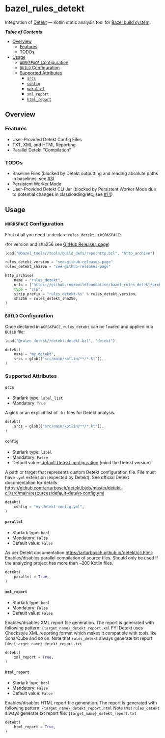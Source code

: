# bazel_rules_detekt

Integration of [Detekt](https://github.com/arturbosch/detekt) — Kotlin static analysis tool for [Bazel build system](https://bazel.build).

***Table of Contents***

- [Overview](#overview)
    - [Features](#features)
    - [TODOs](#todos)
- [Usage](#usage)
    - [`WORKSPACE` Configuration](#workspace-configuration)
    - [`BUILD` Configuration](#build-configuration)
    - [Supported Attributes](#supported-attributes)
        - [`srcs`](#srcs)
        - [`config`](#config)
        - [`parallel`](#parallel)
        - [`xml_report`](#xml_report)
        - [`html_report`](#html_report)

## Overview

### Features 

- User-Provided Detekt Config Files
- TXT, XML and HTML Reporting
- Parallel Detekt "Compilation" 

### TODOs

- Baseline Files (blocked by Detekt outputting and reading absolute paths in baselines, see [#3](https://github.com/buildfoundation/bazel_rules_detekt/issues/3))
- Persistent Worker Mode
- User-Provided Detekt CLI Jar (blocked by Persistent Worker Mode due to potential changes in classloading/etc, see [#14](https://github.com/buildfoundation/bazel_rules_detekt/issues/14))


## Usage

### `WORKSPACE` Configuration

First of all you need to declare `rules_detekt` in `WORKSPACE`:

(for version and sha256 see [GitHub Releases page](https://github.com/buildfoundation/bazel_rules_detekt/releases))

```python
load("@bazel_tools//tools/build_defs/repo:http.bzl", "http_archive")

rules_detekt_version = "see-github-releases-page"
rules_detekt_sha256 = "see-github-releases-page"

http_archive(
    name = "rules_detekt",
    urls = ["https://github.com/buildfoundation/bazel_rules_detekt/archive/%s.zip" % rules_detekt_version],
    type = "zip",
    strip_prefix = "rules_detekt-%s" % rules_detekt_version,
    sha256 = rules_detekt_sha256,
)
```

### `BUILD` Configuration

Once declared in `WORSKPACE`, `rules_detekt` can be `load`ed and applied in a `BUILD` file:

```python
load("@rules_detekt//detekt:detekt.bzl", "detekt")

detekt(
    name = "my_detekt",
    srcs = glob(["src/main/kotlin/**/*.kt"]),
)
```

### Supported Attributes

#### `srcs`

- Starlark type: `label_list`
- Mandatory: `True`

A glob or an explicit list of `.kt` files for Detekt analysis.

```python
detekt(
    srcs = glob(["src/main/kotlin/**/*.kt"]),
)
```

#### `config`

- Starlark type: `label`
- Mandatory: `False`
- Default value: [default Detekt configuration](https://github.com/arturbosch/detekt/blob/master/detekt-cli/src/main/resources/default-detekt-config.yml) (mind the Detekt version)  

A path or target that represents custom Detekt configuration file.
File must have `.yml` extension (expected by Detekt).
See official Detekt documentation for details https://github.com/arturbosch/detekt/blob/master/detekt-cli/src/main/resources/default-detekt-config.yml

```python
detekt(
    config = "my-detekt-config.yml",
)
```

#### `parallel`

- Starlark type: `bool`
- Mandatory: `False`
- Default value: `False`

As per Detekt documentation https://arturbosch.github.io/detekt/cli.html: Enables/disables parallel compilation of source files. 
Should only be used if the analyzing project has more than ~200 Kotlin files.

```python
detekt(
    parallel = True,
)
```

#### `xml_report`

- Starlark type: `bool`
- Mandatory: `False`
- Default value: `False`

Enables/disables XML report file generation. The report is generated with following pattern: `{target_name}_detekt_report.xml`
FYI Detekt uses Checkstyle XML reporting format which makes it compatible with tools like SonarQube and so on. 
Note that `rules_detekt` always generate txt report file: `{target_name}_detekt_report.txt`

```python
detekt(
    xml_report = True,
)
```

#### `html_report`

- Starlark type: `bool`
- Mandatory: `False`
- Default value: `False`

Enables/disables HTML report file generation. The report is generated with following pattern: `{target_name}_detekt_report.html` 
Note that `rules_detekt` always generate txt report file: `{target_name}_detekt_report.txt`

```python
detekt(
    html_report = True,
)
```
